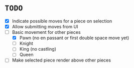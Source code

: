 # `TODO`

- [x] Indicate possible moves for a piece on selection
- [x] Allow submitting moves from UI
- [ ] Basic movement for other pieces
    - [x] Pawn (no en passant or first double space move yet)
    - [ ] Knight 
    - [ ] King (no castling)
    - [ ] Queen 
- [ ] Make selected piece render above other pieces

